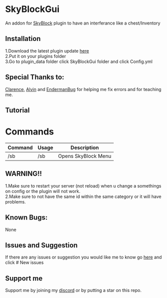 # SkyBlockGui
An addon for [SkyBlock](https://poggit.pmmp.io/p/SkyBlock) plugin to have an interferance like a chest/Inventory

## Installation

1.Download the latest plugin update [here](https://poggit.pmmp.io/ci/BLAST1718/SkyBlockGui/SkyBlockGui) <br>
2.Put it on your plugins folder <br>
3.Go to plugin_data folder click SkyBlockGui folder and click Config.yml <br>

## Special Thanks to: <br>

[Clarence](https://github.com/Clarence2810), [Alvin](https://github.com/alvin0319) and [EndermanBug](https://github.com/Endermanbugzjfc) for helping me fix errors and for teaching me.

## Tutorial

# Commands

| Command | Usage | Description |
| ------- | ----- | ----------- |
| /sb     | /sb   | Opens SkyBlock Menu |

## WARNING!! 
1.Make sure to restart your server (not reload) when u change a somethings on config or the plugin will not work. <br>
2.Make sure to not have the same id within the same category or it will have problems. <br>

## Known Bugs: <br>
None

## Issues and Suggestion <br>

If there are any issues or suggestion you would like me to know go [here](https://github.com/BLAST1718/SkyBlockGui/issues) and click # New issues

## Support me

Support me by joining my [discord](https://discord.gg/tH38gJg7xx) or by putting a star on this repo.
